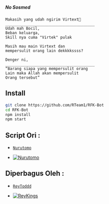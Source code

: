 ##### No Sosmed
```
Makasih yang udah ngirim Virtext🙂
_______________________________________
Udah mah Bocil,
Beban keluarga,
Skill nya cuma "Virtek" pulak
```

```
Masih mau main Virtext dan 
mempersulit orang lain dekkkkssss?

Denger ni,
_______________________________________
“Barang siapa yang mempersulit orang
Lain maka Allah akan mempersulit
Orang tersebut”
```


## Install

```bash
git clone https://github.com/RTeam1/RFK-Bot
cd RFK-Bot
npm install
npm start
```



## Script Ori :
* [`Nurutomo`](https://github.com/Nurutomo)

* [![Nurutomo](https://github.com/Nurutomo.png?size=100)](https://github.com/Nurutomo)

## Diperbagus Oleh :
* [`ReyToddd`](https://github.com/RTeam1)

* [![ReyKings](https://github.com/RTeam1.png?size=100)](https://github.com/RTeam1)
